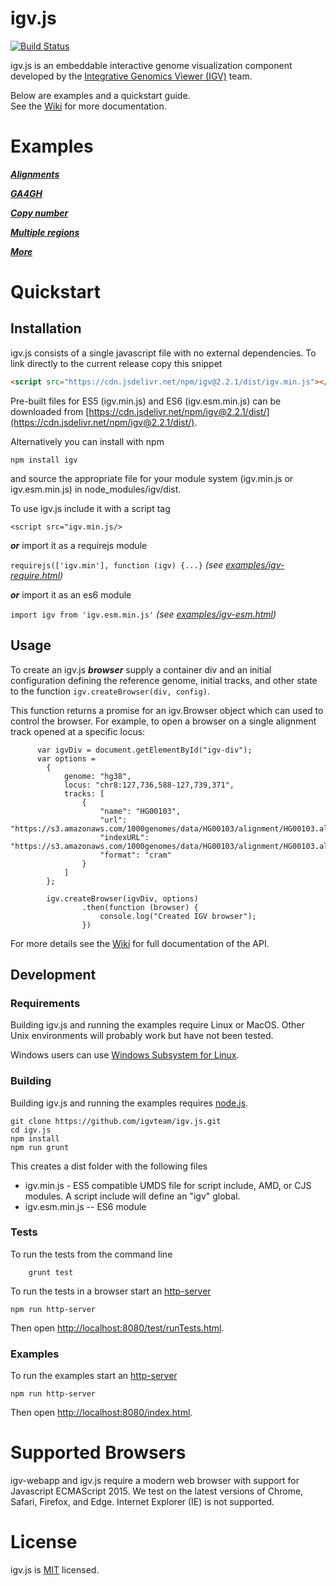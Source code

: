 # igv.js
[![Build Status](https://travis-ci.org/igvteam/igv.js.svg?branch=master)](https://travis-ci.org/igvteam/igv.js)

igv.js is an embeddable interactive genome visualization component developed by the 
 [Integrative Genomics Viewer (IGV)](https://igv.org) team. 
 
Below are examples and a quickstart guide.  
See the [Wiki](https://github.com/igvteam/igv.js/wiki) for more documentation.  

 
# Examples
 
***[Alignments](https://igv.org/web/release/2.2.1/examples/bam.html)***

***[GA4GH](https://igv.org/web/release/2.2.1/examples/ga4gh.html)***

***[Copy number](https://igv.org/web/release/2.2.1/examples/copyNumber.html)***

***[Multiple regions](http://igv.org/release/2.2.1/test/examples/multi-locus.html)***

***[More](http://igv.org/web/release/2.2.1/examples)***

 
# Quickstart

## Installation
igv.js consists of a single javascript file with no external dependencies.  To link directly to the current release copy this snippet

```html
<script src="https://cdn.jsdelivr.net/npm/igv@2.2.1/dist/igv.min.js"></script>
``` 

Pre-built files for ES5 (igv.min.js) and ES6 (igv.esm.min.js)
can be downloaded from [https://cdn.jsdelivr.net/npm/igv@2.2.1/dist/](https://cdn.jsdelivr.net/npm/igv@2.2.1/dist/).   
 
Alternatively you can install with npm  
 
 ```npm install igv```

and source the appropriate file for your module system (igv.min.js or igv.esm.min.js)  in node_modules/igv/dist.

To use igv.js include it with a script tag

````<script src="igv.min.js/>````

***or*** import it as a requirejs module 

```requirejs(['igv.min'], function (igv) {...}```   *(see [examples/igv-require.html](http://igv.org/web/release/2.2.1/examples/igv-require.html))*

***or*** import it as an es6 module 

```import igv from 'igv.esm.min.js'```  *(see [examples/igv-esm.html](http://igv.org/web/release/2.2.1/examples/igv-esm.html))*



## Usage

To create an igv.js ***browser*** supply a container div 
and an initial configuration defining the reference genome, initial tracks, and other state to the 
function ```igv.createBrowser(div, config)```.  

This function returns a promise for an igv.Browser object which can used to control the browser.  For example, to open
a browser on a single alignment track opened at a specific locus:

```
      var igvDiv = document.getElementById("igv-div");
      var options =
        {
            genome: "hg38",
            locus: "chr8:127,736,588-127,739,371",
            tracks: [
                {
                    "name": "HG00103",
                    "url": "https://s3.amazonaws.com/1000genomes/data/HG00103/alignment/HG00103.alt_bwamem_GRCh38DH.20150718.GBR.low_coverage.cram",
                    "indexURL": "https://s3.amazonaws.com/1000genomes/data/HG00103/alignment/HG00103.alt_bwamem_GRCh38DH.20150718.GBR.low_coverage.cram.crai",
                    "format": "cram"
                }
            ]
        };

        igv.createBrowser(igvDiv, options)
                .then(function (browser) {
                    console.log("Created IGV browser");
                })
```

For more details see the [Wiki](https://github.com/igvteam/igv.js/wiki) for full documentation of the API.

## Development

### Requirements

Building igv.js and running the examples require Linux or MacOS.  Other Unix environments will probably
work but have not been tested.  

Windows users can use [Windows Subsystem for Linux](https://docs.microsoft.com/en-us/windows/wsl/install-win10).

### Building

Building igv.js and running the examples requires [node.js](https://nodejs.org/).


```  
git clone https://github.com/igvteam/igv.js.git
cd igv.js
npm install
npm run grunt
```

This creates a dist folder with the following files

* igv.min.js - ES5 compatible UMDS file for script include, AMD, or CJS modules.  A script include will define an "igv" global.
* igv.esm.min.js --  ES6 module 


### Tests

To run the tests from the command line

```
    grunt test
```

To run the tests in a browser start an [http-server](https://www.npmjs.com/package/http-server)

    npm run http-server

Then open [http://localhost:8080/test/runTests.html](http://localhost:8080/test/runTests.html).


### Examples

To run the examples start an [http-server](https://www.npmjs.com/package/http-server)

    npm run http-server

Then open [http://localhost:8080/index.html](http://localhost:8080/index.html).


# Supported Browsers

igv-webapp and igv.js require a modern web browser with support for Javascript ECMAScript 2015. We test on the latest versions of Chrome, Safari, Firefox, and Edge. Internet Explorer (IE) is not supported.

# License

igv.js is [MIT](/LICENSE) licensed.

[documentation]: https://github.com/igvteam/igv.js/wiki
[examples]: http://igv.org/web/test/examples
